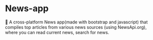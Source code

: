# News-app
🚀 A cross-platform News app(made with bootstrap and javascript) that compiles top articles from various news sources (using NewsApi.org), where you can read current news, search for news.
